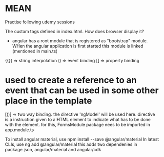 # MEAN
Practise following udemy sessions

The  custom tags defined in index.html. How does browser display it?
 - angular has a root module that is registered as "bootstrap" module. WHen the angular application is first started this module is linked (mentioned in main.ts)

{{}} => string interpolation
 () => event binding
 [] => property binding
 # used to create a reference to an event that can be used in some other place in the template
 [()] => two way binding. the directive 'ngModel' will be used here. directive is a instruction given to a HTML element to indicate what has to be done with the element. for this, FormsModule package nees to be imported in app.module.ts

To install angular material, use 
npm install --save @angular/material
In latest CLIs, use ng add @angular/material
this adds two dependenies in package.json, angular/material and angular/cdk
